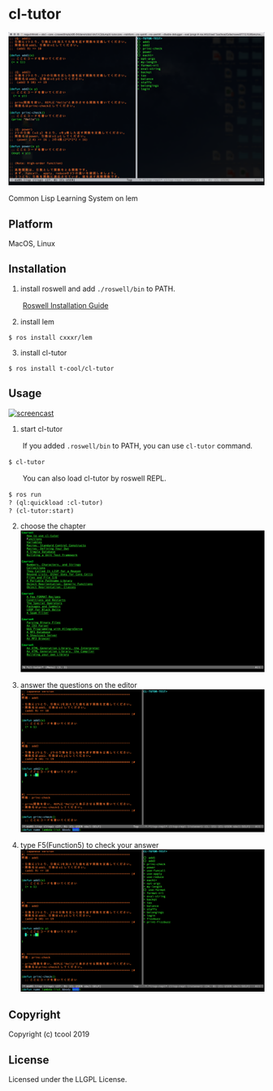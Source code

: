 # cl-tutor

![cl-tutor](screenshot/img02.png)

Common Lisp Learning System on lem

## Platform

MacOS, Linux

## Installation

1. install roswell and add `./roswell/bin` to PATH.

　　[Roswell Installation Guide](https://github.com/roswell/roswell/wiki/Installation)

2. install lem

```
$ ros install cxxxr/lem
```

3. install cl-tutor

```
$ ros install t-cool/cl-tutor
```

## Usage

[![screencast](https://img.youtube.com/vi/1Ymuet3Q6ic/0.jpg)](https://www.youtube.com/watch?v=1Ymuet3Q6ic)

1. start cl-tutor

　　If you added `.roswell/bin` to PATH, you can use `cl-tutor` command.

```
$ cl-tutor
```

　　You can also load cl-tutor by roswell REPL.

```
$ ros run
? (ql:quickload :cl-tutor)
? (cl-tutor:start)
```

2. choose the chapter
![cl-tutor](screenshot/intro1.png)

3. answer the questions on the editor
![cl-tutor](screenshot/intro2.png)

4. type F5(Function5) to check your answer 
![cl-tutor](screenshot/intro3.png)

## Copyright

Copyright (c) tcool 2019

## License

Licensed under the LLGPL License.
